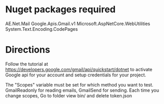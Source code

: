 # Nuget packages required

AE.Net.Mail
Google.Apis.Gmail.v1
Microsoft.AspNetCore.WebUtilities
System.Text.Encoding.CodePages

# Directions
Follow the tutorial at https://developers.google.com/gmail/api/quickstart/dotnet to activate
Google api for your account and setup credentials for your project.

The "Scopes" variable must be set for which method you want to test. GmailReadonly for reading
emails, GmailSend for sending. Each time you change scopes, Go to folder view bin/ and delete 
token.json